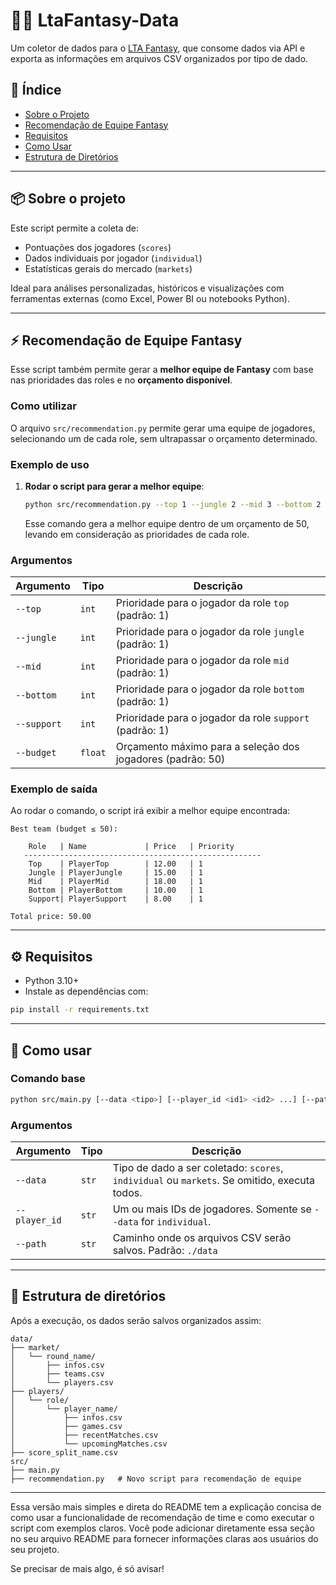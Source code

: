 # 🧙‍♂️ LtaFantasy-Data

Um coletor de dados para o [LTA Fantasy](https://ltafantasy.com), que consome dados via API e exporta as informações em arquivos CSV organizados por tipo de dado.

## 📂 Índice

- [Sobre o Projeto](#-sobre-o-projeto)
- [Recomendação de Equipe Fantasy](#-recomendação-de-equipe-fantasy)
- [Requisitos](#-requisitos)
- [Como Usar](#-como-usar)
- [Estrutura de Diretórios](#-estrutura-de-diretórios)

---

## 📦 Sobre o projeto

Este script permite a coleta de:

- Pontuações dos jogadores (`scores`)
- Dados individuais por jogador (`individual`)
- Estatísticas gerais do mercado (`markets`)

Ideal para análises personalizadas, históricos e visualizações com ferramentas externas (como Excel, Power BI ou notebooks Python).

---

## ⚡ Recomendação de Equipe Fantasy

Esse script também permite gerar a **melhor equipe de Fantasy** com base nas prioridades das roles e no **orçamento disponível**.

### Como utilizar

O arquivo `src/recommendation.py` permite gerar uma equipe de jogadores, selecionando um de cada role, sem ultrapassar o orçamento determinado.

### Exemplo de uso

1. **Rodar o script para gerar a melhor equipe**:
   
   ```bash
   python src/recommendation.py --top 1 --jungle 2 --mid 3 --bottom 2 --support 1 --budget 50
   ```

   Esse comando gera a melhor equipe dentro de um orçamento de 50, levando em consideração as prioridades de cada role.

### Argumentos

| Argumento       | Tipo       | Descrição                                                   |
|-----------------|------------|-------------------------------------------------------------|
| `--top`         | `int`      | Prioridade para o jogador da role `top` (padrão: 1)         |
| `--jungle`      | `int`      | Prioridade para o jogador da role `jungle` (padrão: 1)      |
| `--mid`         | `int`      | Prioridade para o jogador da role `mid` (padrão: 1)         |
| `--bottom`      | `int`      | Prioridade para o jogador da role `bottom` (padrão: 1)      |
| `--support`     | `int`      | Prioridade para o jogador da role `support` (padrão: 1)     |
| `--budget`      | `float`    | Orçamento máximo para a seleção dos jogadores (padrão: 50)  |

### Exemplo de saída

Ao rodar o comando, o script irá exibir a melhor equipe encontrada:

```
Best team (budget ≤ 50):

    Role   | Name             | Price   | Priority
   -----------------------------------------------------
    Top    | PlayerTop        | 12.00   | 1
    Jungle | PlayerJungle     | 15.00   | 1
    Mid    | PlayerMid        | 18.00   | 1
    Bottom | PlayerBottom     | 10.00   | 1
    Support| PlayerSupport    | 8.00    | 1

Total price: 50.00
```

---

## ⚙️ Requisitos

- Python 3.10+
- Instale as dependências com:

```bash
pip install -r requirements.txt
```

---

## 🚀 Como usar

### Comando base

```bash
python src/main.py [--data <tipo>] [--player_id <id1> <id2> ...] [--path <caminho>]
```

### Argumentos

| Argumento       | Tipo       | Descrição                                                                                  |
|-----------------|------------|--------------------------------------------------------------------------------------------|
| `--data`        | `str`      | Tipo de dado a ser coletado: `scores`, `individual` ou `markets`. Se omitido, executa todos. |
| `--player_id`   | `str`      | Um ou mais IDs de jogadores. Somente se `--data` for `individual`.                    |
| `--path`        | `str`      | Caminho onde os arquivos CSV serão salvos. Padrão: `./data`                                |

---

## 📂 Estrutura de diretórios

Após a execução, os dados serão salvos organizados assim:

```
data/
├── market/
│   └── round_name/
│       ├── infos.csv
│       ├── teams.csv
│       └── players.csv
├── players/
│   └── role/
│       └── player_name/
│           ├── infos.csv
│           ├── games.csv
│           ├── recentMatches.csv
│           └── upcomingMatches.csv
├── score_split_name.csv
src/
├── main.py
├── recommendation.py   # Novo script para recomendação de equipe
``` 

---

Essa versão mais simples e direta do README tem a explicação concisa de como usar a funcionalidade de recomendação de time e como executar o script com exemplos claros. Você pode adicionar diretamente essa seção no seu arquivo README para fornecer informações claras aos usuários do seu projeto.

Se precisar de mais algo, é só avisar!
